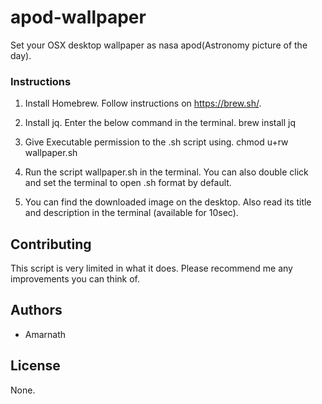 # apod-wallpaper
Set your OSX desktop wallpaper as nasa apod(Astronomy picture of the day). 


### Instructions
1. Install Homebrew. Follow instructions on  https://brew.sh/.
   
2. Install jq. Enter the below command in the terminal.
   brew install jq
  
3. Give Executable permission to the .sh script using. 
   chmod u+rw wallpaper.sh
   
4. Run the script wallpaper.sh  in the terminal. You can also double click and set the terminal to open .sh format by            default. 

5. You can find the downloaded image on the desktop. Also read its title and description in the terminal (available for          10sec).

## Contributing
This script is very limited in what it does. Please recommend me any improvements you can think of.

## Authors

* Amarnath  

## License

None.
